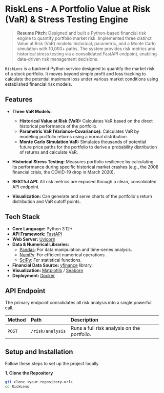 # RiskLens - A Portfolio Value at Risk (VaR) & Stress Testing Engine

> **Resume Pitch:** Designed and built a Python-based financial risk engine to quantify portfolio market risk. Implemented three distinct Value at Risk (VaR) models: historical, parametric, and a Monte Carlo simulation with 10,000+ paths. The system provides risk metrics and historical stress testing via a consolidated FastAPI endpoint, enabling data-driven risk management decisions.

`RiskLens` is a backend Python service designed to quantify the market risk of a stock portfolio. It moves beyond simple profit and loss tracking to calculate the potential maximum loss under various market conditions using established financial risk models.

## Features

* **Three VaR Models:**
    * **Historical Value at Risk (VaR):** Calculates VaR based on the direct historical performance of the portfolio.
    * **Parametric VaR (Variance-Covariance):** Calculates VaR by modeling portfolio returns using a normal distribution.
    * **Monte Carlo Simulation VaR:** Simulates thousands of potential future price paths for the portfolio to derive a probability distribution of returns and calculate VaR.

* **Historical Stress Testing:** Measures portfolio resilience by calculating its performance during specific historical market crashes (e.g., the 2008 financial crisis, the COVID-19 drop in March 2020).

* **RESTful API:** All risk metrics are exposed through a clean, consolidated API endpoint.

* **Visualization:** Can generate and serve charts of the portfolio's return distribution and VaR cutoff points.

## Tech Stack

* **Core Language:** Python 3.12+
* **API Framework:** [FastAPI](https://fastapi.tiangolo.com/)
* **Web Server:** [Uvicorn](https://www.uvicorn.org/)
* **Data & Numerical Libraries:**
    * [Pandas](https://pandas.pydata.org/): For data manipulation and time-series analysis.
    * [NumPy](https://numpy.org/): For efficient numerical operations.
    * [SciPy](https://scipy.org/): For statistical functions.
* **Financial Data Source:** [yfinance](https://pypi.org/project/yfinance/) library.
* **Visualization:** [Matplotlib](https://matplotlib.org/) / [Seaborn](https://seaborn.pydata.org/)
* **Deployment:** [Docker](https://www.docker.com/)

## API Endpoint

The primary endpoint consolidates all risk analysis into a single powerful call.

| Method | Path              | Description                               |
| :----- | :---------------- | :---------------------------------------- |
| `POST` | `/risk/analysis`  | Runs a full risk analysis on the portfolio. |

## Setup and Installation

Follow these steps to set up the project locally.

**1. Clone the Repository**

```bash
git clone <your-repository-url>
cd RiskLens